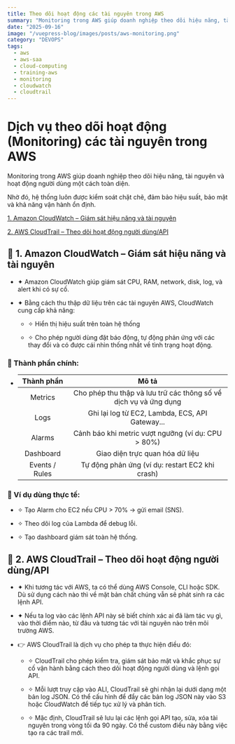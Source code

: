 ```yaml
---
title: Theo dõi hoạt động các tài nguyên trong AWS
summary: "Monitoring trong AWS giúp doanh nghiệp theo dõi hiệu năng, tài nguyên và hoạt động người dùng một cách toàn diện."
date: "2025-09-16"
image: "/vuepress-blog/images/posts/aws-monitoring.png"
category: "DEVOPS"
tags:
  - aws
  - aws-saa
  - cloud-computing
  - training-aws
  - monitoring
  - cloudwatch
  - cloudtrail
---
```


# Dịch vụ theo dõi hoạt động (Monitoring) các tài nguyên trong AWS

Monitoring trong AWS giúp doanh nghiệp theo dõi hiệu năng, tài nguyên và hoạt động người dùng một cách toàn diện.

Nhờ đó, hệ thống luôn được kiểm soát chặt chẽ, đảm bảo hiệu suất, bảo mật và khả năng vận hành ổn định.

[1. Amazon CloudWatch – Giám sát hiệu năng và tài nguyên](#1)

[2. AWS CloudTrail – Theo dõi hoạt động người dùng/API](#2)

<a name="1"></a>

## 📌 1. Amazon CloudWatch – Giám sát hiệu năng và tài nguyên

- ✦ Amazon CloudWatch giúp giám sát CPU, RAM, network, disk, log, và alert khi có sự cố.

- ✦ Bằng cách thu thập dữ liệu trên các tài nguyên AWS, CloudWatch cung cấp khả năng:

  - ✧ Hiển thị hiệu suất trên toàn hệ thống

  - ✧ Cho phép người dùng đặt báo động, tự động phản ứng với các thay đổi và có được cái nhìn thống nhất về tình trạng hoạt động.

### 🔧 Thành phần chính:

- |   Thành phần   |                              Mô tả                               |
  | :------------: | :--------------------------------------------------------------: |
  |    Metrics     | Cho phép thu thập và lưu trữ các thông số về dịch vụ và ứng dụng |
  |      Logs      |         Ghi lại log từ EC2, Lambda, ECS, API Gateway...          |
  |     Alarms     |        Cảnh báo khi metric vượt ngưỡng (ví dụ: CPU > 80%)        |
  |   Dashboard    |                 Giao diện trực quan hóa dữ liệu                  |
  | Events / Rules |         Tự động phản ứng (ví dụ: restart EC2 khi crash)          |

### 🔁 Ví dụ dùng thực tế:

- ✧ Tạo Alarm cho EC2 nếu CPU > 70% → gửi email (SNS).

- ✧ Theo dõi log của Lambda để debug lỗi.

- ✧ Tạo dashboard giám sát toàn hệ thống.

<a name="2"></a>

## 📌 2. AWS CloudTrail – Theo dõi hoạt động người dùng/API

- ✦ Khi tương tác với AWS, ta có thể dùng AWS Console, CLI hoặc SDK. Dù sử dụng cách nào thì về mặt bản chất chúng vẫn sẽ phát sinh ra các lệnh API.

- ✦ Nếu ta log vào các lệnh API này sẽ biết chính xác ai đã làm tác vụ gì, vào thời điểm nào, từ đâu và tương tác với tài nguyên nào trên môi trường AWS.

- 👉 AWS CloudTrail là dịch vụ cho phép ta thực hiện điều đó:

  - ✧ CloudTrail cho phép kiểm tra, giám sát bảo mật và khắc phục sự cố vận hành bằng cách theo dõi hoạt động người dùng và lệnh gọi API.

  - ✧ Mỗi lượt truy cập vào ALI, CloudTrail sẽ ghi nhận lại dưới dạng một bản log JSON. Có thể cấu hình để đẩy các bản log JSON này vào S3 hoặc CloudWatch để tiếp tục xử lý và phân tích.

  - ✧ Mặc định, CloudTrail sẽ lưu lại các lệnh gọi API tạo, sửa, xóa tài nguyên trong vòng tối đa 90 ngày. Có thể custom điều này bằng việc tạo ra các trail mới.
